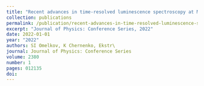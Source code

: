 ```yaml
---
title: "Recent advances in time-resolved luminescence spectroscopy at MAX IV and PETRA III storage rings"
collection: publications
permalink: /publication/recent-advances-in-time-resolved-luminescence-spectroscopy-a/
excerpt: "Journal of Physics: Conference Series, 2022"
date: 2022-01-01
year: "2022"
authors: SI Omelkov, K Chernenko, Ekstr\
journal: Journal of Physics: Conference Series
volume: 2380
number: 1
pages: 012135
doi: 
---
```


